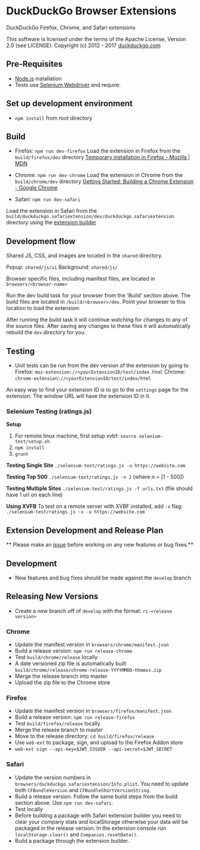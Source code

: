 # DuckDuckGo Browser Extensions
DuckDuckGo Firefox, Chrome, and Safari extensions

This software is licensed under the terms of the Apache License, Version 2.0 (see LICENSE). Copyright (c) 2012 - 2017 [duckduckgo.com](https://duckduckgo.com)

## Pre-Requisites
- [Node.js](https://nodejs.org) installation
- Tests use [Selenium Webdriver](http://seleniumhq.github.io/selenium/docs/api/javascript/index.html) and require:

## Set up development environment
- `npm install` from root directory

## Build
- Firefox:
 `npm run dev-firefox`
 Load the extension in Firefox from the `build/firefox/dev` directory
[Temporary installation in Firefox - Mozilla | MDN](https://developer.mozilla.org/en-US/Add-ons/WebExtensions/Temporary_Installation_in_Firefox)

- Chrome:
 `npm run dev-chrome`
 Load the extension in Chrome from the `build/chrome/dev` directory
[Getting Started: Building a Chrome Extension - Google Chrome](https://developer.chrome.com/extensions/getstarted#unpacked)

- Safari:
`npm run dev-safari`

Load the extension in Safari from the `build/duckduckgo.safariextension/dev/duckduckgo.safariextension` directory using the [extension builder](https://developer.apple.com/library/content/documentation/Tools/Conceptual/SafariExtensionGuide/UsingExtensionBuilder/UsingExtensionBuilder.html)


## Development flow
Shared JS, CSS, and images are located in the `shared` directory. 

Popup: `shared/js/ui`
Background: `shared/js/` 

Browser specific files, including manifest files, are located in `browsers/<browser-name>`

Run the dev build task for your browser from the 'Build' section above. The build files are located in `/build/<browser>/dev`. Point your browser to this location to load the extension:

After running the build task it will continue watching for changes to any of the source files. After saving any changes to these files it will automatically rebuild the `dev` directory for you. 

## Testing
- Unit tests can be run from the dev version of the extension by going to 
Firefox: `moz-extension://<yourExtensionID/test/index.html`
Chrome: `chrome-extension://<yourExtensionID/test/index/html`

An easy way to find your extension ID is to go to the `settings` page for the extension. The window URL will have the extension ID in it.

### Selenium Testing (ratings.js)

**Setup**

1. For remote linux machine, first setup xvbf: `source selenium-test/setup.sh`
2. `npm install`
3. `grunt`

**Testing Single Site** `./selenium-test/ratings.js -u https://website.com`

**Testing Top 500** `./selenium-test/ratings.js -n 2` (where n = [1 - 500])

**Testing Multiple Sites** `./selenium-test/ratings.js -f urls.txt` (file should have 1 url on each line)

**Using XVFB** To test on a remote server with XVBF installed, add `-x` flag: `./selenium-test/ratings.js -x -u https://website.com`

## Extension Development and Release Plan
** Please make an [issue](https://github.com/duckduckgo/duckduckgo-privacy-extension/issues/new) before working on any new features or bug fixes.**

## Development
- New features and bug fixes should be made against the `develop` branch

## Releasing New Versions
- Create a new branch off of `develop` with the format: `rc-<release version>`

### Chrome
- Update the manifest version in `browsers/chrome/manifest.json`
- Build a release version: `npm run release-chrome`
- Test `build/chrome/release` locally
- A date versioned zip file is automatically built  `build/chrome/release/chrome-release-YYYYMMDD-hhmmss.zip`
- Merge the release branch into master
- Upload the zip file to the Chrome store

### Firefox
- Update the manifest version in `browsers/firefox/manifest.json`
- Build a release version: `npm run release-firefox`
- Test `build/firefox/release` locally
- Merge the release branch to master
- Move to the release directory: `cd build/firefox/release`
- Use `web-ext` to package, sign, and upload to the Firefox Addon store
- `web-ext sign --api-key=$JWT_ISSUER --api-secret=$JWT_SECRET`

### Safari
- Update the version numbers in `browsers/duckduckgo.safariextension/Info.plist`. You need to update both `CFBundleVersion` and `CFBundleShortVersionString`.
- Build a release version. Follow the same build steps from the build section above. Use `npm run dev-safari`. 
- Test locally
- Before building a package with Safari extension builder you need to clear your company stats and localStorage otherwise your data will be packaged in the release version. 
In the extension console run `localStorage.clear()` and `Companies.resetData()`.
- Build a package through the extension builder.

